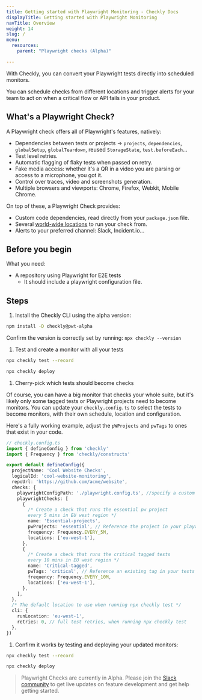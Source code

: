 ```yaml
---
title: Getting started with Playwright Monitoring - Checkly Docs
displayTitle: Getting started with Playwright Monitoring
navTitle: Overview
weight: 14
slug: /
menu:
  resources:
    parent: "Playwright checks (Alpha)"

---
```


With Checkly, you can convert your Playwright tests directly into scheduled monitors.

You can schedule checks from different locations and trigger alerts for your team to act on when a critical flow or API fails in your product.

## What's a Playwright Check?

A Playwright check offers all of Playwright's features, natively:

* Dependencies between tests or projects → `projects`, `dependencies`, `globalSetup`, `globalTeardown`, reused `StorageState`, `test.beforeEach`...
* Test level retries.
* Automatic flagging of flaky tests when passed on retry.
* Fake media access: whether it's a QR in a video you are parsing or access to a microphone, you got it.
* Control over traces, video and screenshots generation.
* Multiple browsers and viewports: Chrome, Firefox, Webkit, Mobile Chrome.

On top of these, a Playwright Check provides:

* Custom code dependencies, read directly from your `package.json` file.
* Several [world-wide locations](https://www.checklyhq.com/docs/monitoring/global-locations/) to run your check from.
* Alerts to your preferred channel: Slack, Incident.io...
  
## Before you begin

What you need:

* A repository using Playwright for E2E tests
  * It should include a playwright configuration file.
  
## Steps

1. Install the Checkly CLI using the alpha version:

```bash {title="Terminal"}
npm install -D checkly@pwt-alpha
```

Confirm the version is correctly set by running: `npx checkly --version`

1. Test and create a monitor with all your tests

```bash {title="Terminal"}
npx checkly test --record

npx checkly deploy
```

1. Cherry-pick which tests should become checks

Of course, you can have a big monitor that checks your whole suite, but it's likely only some tagged tests or Playwright projects need to become monitors. You can update your `checkly.config.ts` to select the tests to become monitors, with their own schedule, location and configuration.

Here's a fully working example, adjust the `pWProjects` and `pwTags` to ones that exist in your code.

```typescript {title="checkly.config.ts"}
// checkly.config.ts
import { defineConfig } from 'checkly'
import { Frequency } from 'checkly/constructs'

export default defineConfig({
  projectName: 'Cool Website Checks',
  logicalId: 'cool-website-monitoring',
  repoUrl: 'https://github.com/acme/website',
  checks: {
    playwrightConfigPath: './playwright.config.ts', //specify a custom playwright config file here
    playwrightChecks: [
      {
        /* Create a check that runs the essential pw project 
        every 5 mins in EU west region */
        name: 'Essential-projects',
        pwProjects: 'essential', // Reference the project in your playwright.config.ts
        frequency: Frequency.EVERY_5M,
        locations: ['eu-west-1'],
      },
      {
        /* Create a check that runs the critical tagged tests 
        every 10 mins in EU west region */
        name: 'Critical-tagged',
        pwTags: 'critical', // Reference an existing tag in your tests
        frequency: Frequency.EVERY_10M,
        locations: ['eu-west-1'],
      },
    ],
  },
  /* The default location to use when running npx checkly test */
  cli: {
    runLocation: 'eu-west-1',
    retries: 0, // full test retries, when running npx checkly test
  },
})
```

1. Confirm it works by testing and deploying your updated monitors:

```bash {title="Terminal"}
npx checkly test --record

npx checkly deploy
```

> Playwright Checks are currently in Alpha. Please join the [Slack community](https://checklycommunity.slack.com/join/shared_invite/zt-2qc51mpyr-5idwVD4R4izkf5FC4CFk1A#/shared-invite/email) to get live updates on feature development and get help getting started.